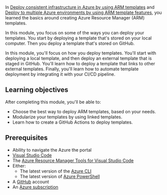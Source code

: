 In [Deploy consistent infrastructure in Azure by using ARM templates](https://docs.microsoft.com/learn/modules/create-azure-resource-manager-template-vs-code/?azure-portal-true) and [Deploy to multiple Azure environments by using ARM template features](https://docs.microsoft.com/learn/modules/modify-azure-resource-manager-template-reuse/?azure-portal=true), you learned the basics around creating Azure Resource Manager (ARM) templates.

In this module, you focus on some of the ways you can deploy your templates. You start by deploying a template that's stored on your local computer. Then you deploy a template that's stored on GitHub.

In this module, you'll focus on how you deploy templates. You'll start with deploying a local template, and then deploy an external template that is staged in GitHub. You'll learn how to deploy a template that links to other external templates. Finally, you'll learn how to automate template deployment by integrating it with your CI/CD pipeline.

## Learning objectives

After completing this module, you'll be able to:

- Choose the best way to deploy ARM templates, based on your needs.
- Modularize your templates by using linked templates.
- Learn how to create a GitHub Actions to deploy templates.

## Prerequisites

- Ability to navigate the Azure the portal
- [Visual Studio Code](https://code.visualstudio.com?azure-portal=true)
- The [Azure Resource Manager Tools for Visual Studio Code](https://marketplace.visualstudio.com/items?itemName=msazurermtools.azurerm-vscode-tools&azure-portal=true)
- Either:
  - The latest version of the [Azure CLI](https://docs.microsoft.com/cli/azure/install-azure-cli?view=azure-cli-latest&azure-portal=true)
  - The latest version of [Azure PowerShell](https://docs.microsoft.com/powershell/azure/install-az-ps?view=azure-cli-latest&azure-portal=true)
- A [GitHub](https://github.com?azure-portal=true) account
- An [Azure subscription](https://azure.microsoft.com/free/?azure-portal=true)

